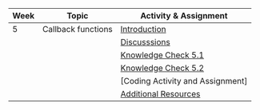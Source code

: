 | Week | Topic                                        | Activity & Assignment          |
|------|----------------------------------------------|--------------------------------|
| 5    | Callback functions                           | [Introduction](./Introduction%20_%20Instructions.pdf)                   |
|      |                                              | [Discusssions](https://classroom.google.com/w/NjE1MzM0ODAxMDIz/tc/NjE1NTcwNTkwMDM0)                   |
|      |                                              | [Knowledge Check 5.1](https://docs.google.com/forms/d/e/1FAIpQLSfea6mP_5489A4aIUDRgaq3kjmM6A4CdRckG0icmMcvqMpWIQ/viewform)            |
|      |                                              | [Knowledge Check 5.2](https://docs.google.com/forms/d/e/1FAIpQLSfnsmt17s4IWkMDMnYvsXX3bpWQYVhtwttLv345hBdQ0fZ9Ww/viewform)            |
|      |                                              | [Coding Activity and Assignment] |
|      |                                              | [Additional Resources](./Additional%20Resources.pdf)           |
